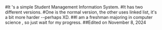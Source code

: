 #It 's a simple Student Management Information System.
#It has two different versions.
#One is the normal version, the other uses linked list, it's a bit more harder --perhaps XD.
##I am a freshman majoring in computer science , so just wait for my progress.
##Edited on November 8, 2024
